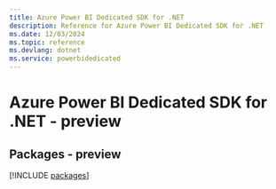 ```yaml
---
title: Azure Power BI Dedicated SDK for .NET
description: Reference for Azure Power BI Dedicated SDK for .NET
ms.date: 12/03/2024
ms.topic: reference
ms.devlang: dotnet
ms.service: powerbidedicated
---
```

# Azure Power BI Dedicated SDK for .NET - preview
## Packages - preview
[!INCLUDE [packages](power-bi-dedicated-index.md)]